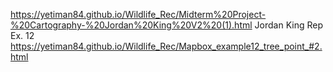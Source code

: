 https://yetiman84.github.io/Wildlife_Rec/Midterm%20Project-%20Cartography-%20Jordan%20King%20V2%20(1).html
Jordan King Rep
Ex. 12
https://yetiman84.github.io/Wildlife_Rec/Mapbox_example12_tree_point_#2.html
